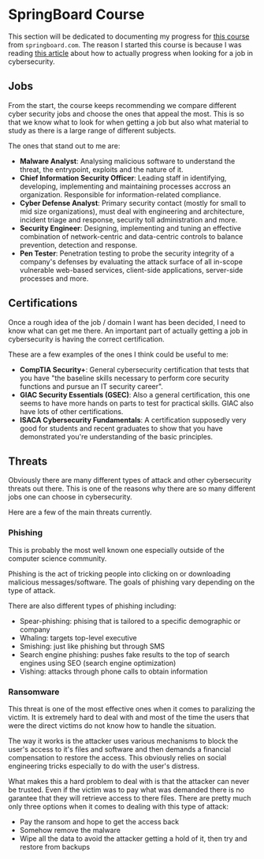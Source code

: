 # SpringBoard Course

This section will be dedicated to documenting my progress for [this course](https://www.springboard.com/learning-paths/cybersecurity-foundations/learn/) from `springboard.com`.
The reason I started this course is because I was reading [this article](https://www.springboard.com/blog/cybersecurity/how-to-learn-cybersecurity/) about how to actually progress when looking for a job in cybersecurity.

## Jobs
From the start, the course keeps recommending we compare different cyber security jobs and choose the ones that appeal the most.
This is so that we know what to look for when getting a job but also what material to study as there is a large range of different subjects.

The ones that stand out to me are:
- **Malware Analyst**: Analysing malicious software to understand the threat, the entrypoint, exploits and the nature of it.
- **Chief Information Security Officer**: Leading staff in identifying, developing, implementing and maintaining processes accross an organization. Responsible for information-related compliance.
- **Cyber Defense Analyst**: Primary security contact (mostly for small to mid size organizations), must deal with engineering and architecture, incident triage and response, security toll administration and more.
- **Security Engineer**: Designing, implementing and tuning an effective combination of network-centric and data-centric controls to balance prevention, detection and response.
- **Pen Tester**: Penetration testing to probe the security integrity of a company's defenses by evaluating the attack surface of all in-scope vulnerable web-based services, client-side applications, server-side processes and more.

## Certifications
Once a rough idea of the job / domain I want has been decided, I need to know what can get me there.
An important part of actually getting a job in cybersecurity is having the correct certification.

These are a few examples of the ones I think could be useful to me:
- **CompTIA Security+**: General cybersecurity certification that tests that you have "the baseline skills necessary to perform core security functions and pursue an IT security career".
- **GIAC Security Essentials (GSEC)**: Also a general certification, this one seems to have more hands on parts to test for practical skills. GIAC also have lots of other certifications.
- **ISACA Cybersecurity Fundamentals**: A certification supposedly very good for students and recent graduates to show that you have demonstrated you're understanding of the basic principles.

## Threats
Obviously there are many different types of attack and other cybersecurity threats out there. This is one of the reasons why there are so many different jobs one can choose in cybersecurity.

Here are a few of the main threats currently.

### Phishing
This is probably the most well known one especially outside of the computer science community.

Phishing is the act of tricking people into clicking on or downloading malicious messages/software.
The goals of phishing vary depending on the type of attack.

There are also different types of phishing including:
- Spear-phishing: phising that is tailored to a specific demographic or company
- Whaling: targets top-level executive
- Smishing: just like phishing but through SMS
- Search engine phishing: pushes fake results to the top of search engines using SEO (search engine optimization)
- Vishing: attacks through phone calls to obtain information

### Ransomware
This threat is one of the most effective ones when it comes to paralizing the victim.
It is extremely hard to deal with and most of the time the users that were the direct victims do not know how to handle the situation.

The way it works is the attacker uses various mechanisms to block the user's access to it's files and software and then demands a financial compensation to restore the access.
This obviously relies on social engineering tricks especially to do with the user's distress.

What makes this a hard problem to deal with is that the attacker can never be trusted. Even if the victim was to pay what was demanded there is no garantee that they will retrieve access to there files.
There are pretty much only three options when it comes to dealing with this type of attack:
- Pay the ransom and hope to get the access back
- Somehow remove the malware
- Wipe all the data to avoid the attacker getting a hold of it, then try and restore from backups
